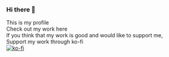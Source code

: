 ### Hi there 👋
This is my profile<br>
Check out my work here<br>
If you think that my work is good and would like to support me,<br>
Support my work through ko-fi<br>
[![ko-fi](https://ko-fi.com/img/githubbutton_sm.svg)](https://ko-fi.com/N4N03YB54)
<!--
**MCUxDaredevil/MCUxDaredevil** is a ✨ _special_ ✨ repository because its `README.md` (this file) appears on your GitHub profile.
-->
